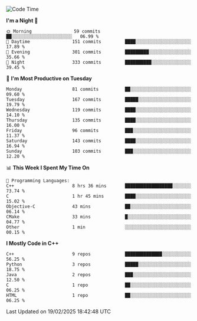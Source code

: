 <!--START_SECTION:waka-->
![Code Time](http://img.shields.io/badge/Code%20Time-274%20hrs%2013%20mins-blue)

**I'm a Night 🦉** 

```text
🌞 Morning                59 commits          ██░░░░░░░░░░░░░░░░░░░░░░░   06.99 % 
🌆 Daytime                151 commits         ████░░░░░░░░░░░░░░░░░░░░░   17.89 % 
🌃 Evening                301 commits         █████████░░░░░░░░░░░░░░░░   35.66 % 
🌙 Night                  333 commits         ██████████░░░░░░░░░░░░░░░   39.45 % 
```
📅 **I'm Most Productive on Tuesday** 

```text
Monday                   81 commits          ██░░░░░░░░░░░░░░░░░░░░░░░   09.60 % 
Tuesday                  167 commits         █████░░░░░░░░░░░░░░░░░░░░   19.79 % 
Wednesday                119 commits         ████░░░░░░░░░░░░░░░░░░░░░   14.10 % 
Thursday                 135 commits         ████░░░░░░░░░░░░░░░░░░░░░   16.00 % 
Friday                   96 commits          ███░░░░░░░░░░░░░░░░░░░░░░   11.37 % 
Saturday                 143 commits         ████░░░░░░░░░░░░░░░░░░░░░   16.94 % 
Sunday                   103 commits         ███░░░░░░░░░░░░░░░░░░░░░░   12.20 % 
```


📊 **This Week I Spent My Time On** 

```text
💬 Programming Languages: 
C++                      8 hrs 36 mins       ██████████████████░░░░░░░   73.74 % 
C                        1 hr 45 mins        ████░░░░░░░░░░░░░░░░░░░░░   15.02 % 
Objective-C              43 mins             ██░░░░░░░░░░░░░░░░░░░░░░░   06.14 % 
CMake                    33 mins             █░░░░░░░░░░░░░░░░░░░░░░░░   04.77 % 
Other                    1 min               ░░░░░░░░░░░░░░░░░░░░░░░░░   00.15 % 
```

**I Mostly Code in C++** 

```text
C++                      9 repos             ██████████████░░░░░░░░░░░   56.25 % 
Python                   3 repos             █████░░░░░░░░░░░░░░░░░░░░   18.75 % 
Java                     2 repos             ███░░░░░░░░░░░░░░░░░░░░░░   12.50 % 
C                        1 repo              ██░░░░░░░░░░░░░░░░░░░░░░░   06.25 % 
HTML                     1 repo              ██░░░░░░░░░░░░░░░░░░░░░░░   06.25 % 
```




 Last Updated on 19/02/2025 18:42:48 UTC
<!--END_SECTION:waka-->
